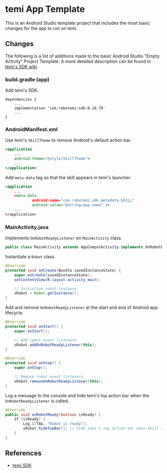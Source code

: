 # temi App Template
This is an Android Studio template project that includes the most basic changes for the app to run on temi.

## Changes
The following is a list of additions made to the basic Android Studio "Empty Activity" Project Template. A more detailed description can be found in [temi's SDK wiki](https://github.com/robotemi/sdk/wiki).

### build.gradle (app)
Add temi's SDK.
```
dependencies {
	...
	implementation 'com.robotemi:sdk:0.10.70'
	...
}
```

### AndroidManifest.xml
Use temi's `SkillTheme` to remove Android's default action bar.
```xml
<application
	...
	android:theme="@style/SkillTheme">
	...
</application>
```

Add `meta-data` tag so that the skill appears in temi's launcher. 
```xml
<application
	...
	<meta-data
            android:name="com.robotemi.sdk.metadata.SKILL"
            android:value="@string/app_name" />
    ...
</application>
```

### MainActivity.java
Implements `OnRobotReadyListener` on `MainActivity` class.
```java
public class MainActivity extends AppCompatActivity implements OnRobotReadyListener
```

Instantiate a `Robot` class.
```java
@Override
protected void onCreate(Bundle savedInstanceState) {
    super.onCreate(savedInstanceState);
    setContentView(R.layout.activity_main);

    // Initialize robot instance
    sRobot = Robot.getInstance();
}
```

Add and remove `OnRobotReadyListener` at the start and end of Android app lifecycle.
```java
@Override
protected void onStart() {
    super.onStart();

    // Add robot event listeners
    sRobot.addOnRobotReadyListener(this);
}

@Override
protected void onStop() {
    super.onStop();

    // Remove robot event listeners
    sRobot.removeOnRobotReadyListener(this);
}
```

Log a message to the console and hide temi's top action bar when the `OnRobotReadyListener` is called.
```java
@Override
public void onRobotReady(boolean isReady) {
    if (isReady) {
        Log.i(TAG, "Robot is ready");
        sRobot.hideTopBar(); // hide temi's top action bar when skill is active
    }
}
```

## References
* [temi SDK](https://github.com/robotemi/sdk)